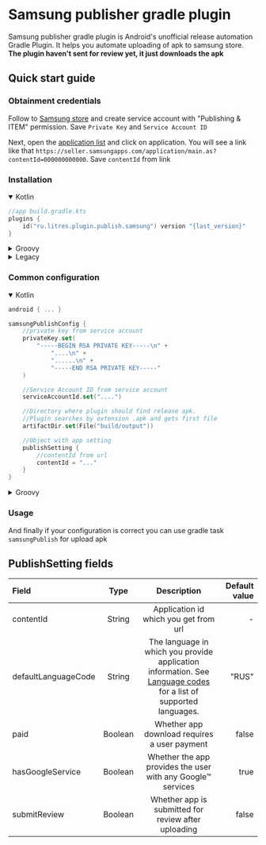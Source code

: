 # Samsung publisher gradle plugin

Samsung publisher gradle plugin is Android's unofficial release automation Gradle Plugin.
It helps you automate uploading of apk to samsung store. **The plugin haven't sent for review yet, it just downloads the apk**


## Quick start guide

### Obtainment credentials
Follow to [Samsung store](https://developer.samsung.com/galaxy-store/galaxy-store-developer-api/create-an-access-token.html#Create-a-service-account) and create service account with "Publishing & ITEM" permission.
Save `Private Key` and `Service Account ID`

Next, open the [application list](https://seller.samsungapps.com/main/sellerMain.as) and click on application.
You will see a link like that `https://seller.samsungapps.com/application/main.as?contentId=000000000000`.
Save `contentId` from link

### Installation
<details open><summary>Kotlin</summary>

```kt
//app build.gradle.kts
plugins {
    id("ru.litres.plugin.publish.samsung") version "{last_version}"
}
```

</details>

<details><summary>Groovy</summary>

```groovy
//app build.gradle.kts
plugins {
    id 'ru.litres.plugin.publish.samsung' version '{latest_version}'
}
```

</details>

<details><summary>Legacy</summary>
    <details open><summary>Kotlin</summary>

```kt
   //root build.gradle.kts
  dependencies {
    classpath("ru.litres.plugin:plugin:{latest_version}")
  }

  //app build.gradle.kts
  apply(plugin = "ru.litres.plugin.publish.samsung")
```

</details>

<details><summary>Groovy</summary>

```groovy
   //root build.gradle.kts
  dependencies {
    classpath "ru.litres.plugin:plugin:{latest_version}"
  }

  //app build.gradle.kts
  apply plugin: "ru.litres.plugin.publish.samsung"
```

</details>
</details>

### Common configuration
<details open><summary>Kotlin</summary>

```kt
android { ... }

samsungPublishConfig {
    //private key from service account
    privateKey.set(
        "-----BEGIN RSA PRIVATE KEY-----\n" +
            "....\n" +
            "......\n" +
            "-----END RSA PRIVATE KEY-----"
    )

    //Service Account ID from service account
    serviceAccountId.set("....")

    //Directory where plugin should find release apk.
    //Plugin searches by extension .apk and gets first file
    artifactDir.set(File("build/output"))

    //Object with app setting
    publishSetting {
        //contentId from url
        contentId = "..."
    }
}
```
</details>

<details><summary>Groovy</summary>

```groovy
android { ... }

samsungPublishConfig {
    //private key from service account
    privateKey.set(
        "-----BEGIN RSA PRIVATE KEY-----\n" +
            "....\n" +
            "......\n" +
            "-----END RSA PRIVATE KEY-----"
    )

    //Service Account ID from service account
    serviceAccountId.set("....")

    //Directory where plugin should find release apk.
    //Plugin searches by extension .apk and gets first file
    artifactDir.set(file("./build/output"))

    //Object with app setting
    publishSetting {
        //contentId from url
        contentId = "..."
    }
}
```
</details>

### Usage
And finally if your configuration is correct you can use gradle task `samsungPublish` for upload apk


## PublishSetting fields


| Field |  Type   |                                                                                                                              Description                                                                                                                              | Default value |
| :---   |:-------:|:---------------------------------------------------------------------------------------------------------------------------------------------------------------------------------------------------------------------------------------------------------------------:|--------------:|
| contentId | String  |                                                                                                                 Application id which you get from url                                                                                                                 |             - |
| defaultLanguageCode  | String  | The language in which you provide application information. See [Language codes](https://developer.samsung.com/galaxy-store/galaxy-store-developer-api/content-publish-api-reference.html#publish-content-api-added-language-codes) for a list of supported languages. |           "RUS" |
| paid  | Boolean |                                                                                                             Whether app download requires a user payment                                                                                                              |         false |
| hasGoogleService  | Boolean |                                                                                                      Whether the app provides the user with any Google™ services                                                                                                      |          true |
| submitReview  | Boolean |                                                                                                      Whether app is submitted for review after uploading                                                                                                      |          false |
